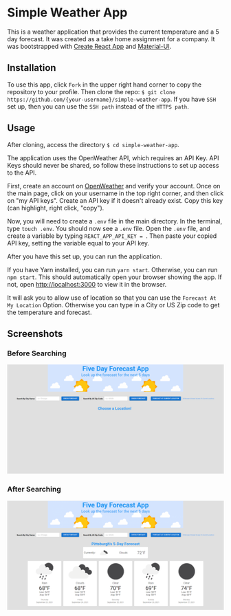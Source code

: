# Simple Weather App

This is a weather application that provides the current temperature and a 5 day forecast. It was created as a take home assignment for a company. It was bootstrapped with [Create React App](https://github.com/facebook/create-react-app) and [Material-UI](https://mui.com/).

## Installation
To use this app, click `Fork` in the upper right hand corner to copy the repository to your profile. Then clone the repo: `$ git clone https://github.com/{your-username}/simple-weather-app`. If you have `SSH` set up, then you can use the `SSH path` instead of the `HTTPS path`.

## Usage
After cloning, access the directory `$ cd simple-weather-app`.

The application uses the OpenWeather API, which requires an API Key. API Keys should never be shared, so follow these instructions to set up access to the API. 

First, create an account on [OpenWeather](https://home.openweathermap.org/users/sign_up) and verify your account. Once on the main page, click on your username in the top right corner, and then click on "my API keys". Create an API key if it doesn't already exist. Copy this key (can highlight, right click, "copy").

Now, you will need to create a `.env` file in the main directory. In the terminal, type `touch .env`. You should now see a `.env` file. 
Open the `.env` file, and create a variable by typing `REACT_APP_API_KEY = `. Then paste your copied API key, setting the variable equal to your API key.

After you have this set up, you can run the application.

If you have Yarn installed, you can run `yarn start`. Otherwise, you can run `npm start`. This should automatically open your browser showing the app. If not, open [http://localhost:3000](http://localhost:3000) to view it in the browser.

It will ask you to allow use of location so that you can use the `Forecast At My Location` Option. Otherwise you can type in a City or US Zip code to get the temperature and forecast.

## Screenshots
### Before Searching
![Alt text](https://github.com/kdshah6593/simple-weather-app/blob/main/readme_images/weather-app-before-search.png?raw=true)

### After Searching
![Alt text](https://github.com/kdshah6593/simple-weather-app/blob/main/readme_images/weather-app-after-search.png?raw=true)